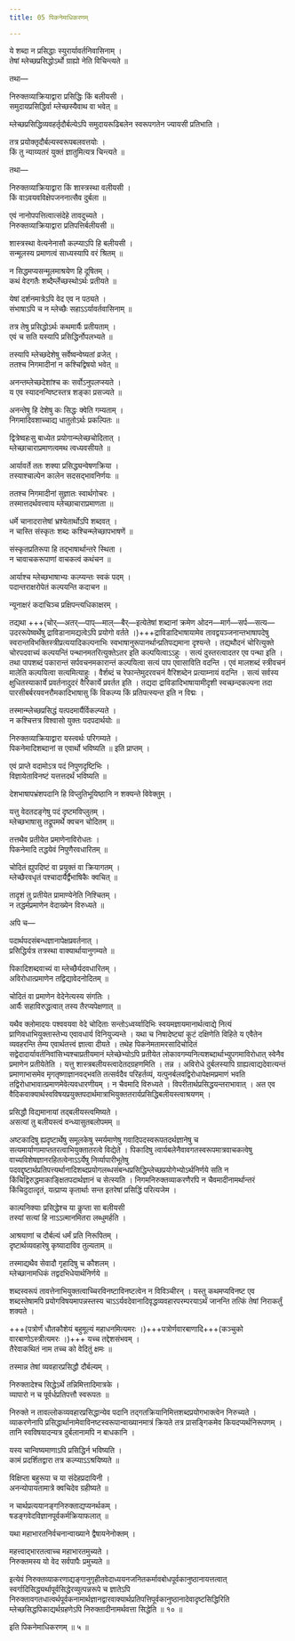 ```yaml
---
title: 05 पिकनेमाधिकरणम्

---
```


ये शब्दा न प्रसिद्धाः स्युरार्यावर्तनिवासिनाम् ।  
तेषां म्लेच्छप्रसिद्धोऽर्थो ग्राह्यो नेति विचिन्त्यते ॥  


तथा—

निरुक्तव्याक्रियाद्वारा प्रसिद्धिः किं बलीयसी ।  
समुदायप्रसिद्धिर्वा म्लेच्छस्यैवाथ वा भवेत् ॥  


म्लेच्छप्रसिद्धिव्यवहर्तृदौर्बल्येऽपि समुदायरूढिबलेन स्वरूपगतेन ज्यायसी प्रतिभाति ।

तत्र प्रयोक्तृदौर्बल्यस्वरूपबलवत्तयोः ।  
किं तु न्याय्यतरं युक्तं ज्ञातुमित्यत्र चिन्त्यते ॥  


तथा—

निरुक्तव्याक्रियाद्वारा किं शास्त्रस्था वलीयसी ।  
किं वाऽवयवविक्षेपजननात्सैव दुर्बला ॥  


एवं नानोपपत्तित्वात्संदेहे तावदुच्यते ।  
निरुक्तव्याक्रियाद्वारा प्रतिपत्तिर्बलीयसी ॥  


शास्त्रस्था वेत्यनेनासौ कल्प्याऽपि हि बलीयसी ।  
सन्मूलस्य प्रमाणत्वं साध्यस्यापि वरं श्रितम् ॥  


न सिद्धमप्यसन्मूलमाश्रयेण हि दूषितम् ।  
कथं वेदगतैः शब्दैर्म्लेच्छस्थोऽर्थः प्रतीयते ॥  


येषां दर्शनमात्रेऽपि वेद एव न पठ्यते ।  
संभाषाऽपि च न म्लेच्छैः सहाऽऽर्यावर्तवासिनाम् ॥  


तत्र तेषु प्रसिद्धोऽर्थः कथमार्यैः प्रतीयताम् ।  
एवं च सति यस्यापि प्रसिद्धिर्नोपलभ्यते ॥  


तस्यापि म्लेच्छदेशेषु सर्वेष्वन्वेष्यतां व्रजेत् ।  
ततश्च निगमादीनां न कश्चिद्विषयो भवेत् ॥  


अनन्तम्लेच्छदेशांश्च कः सर्वोऽनुपलप्स्यते ।  
य एव स्यादनन्विष्टस्तत्र शङ्का प्रसज्यते ॥  


अनन्तेषु हि देशेषु कः सिद्धः क्वेति गम्यताम् ।  
निगमादिवशाच्चाद्य धातुतोऽर्थः प्रकल्पितः ॥  


द्वित्रेष्वहःसु बाध्येत प्रयोगान्म्लेच्छचोदितात् ।  
म्लेच्छाचाराप्रमाणत्वमथ त्वध्यवसीयते ॥  


आर्यावर्ते ततः शक्या प्रसिद्ध्यन्वेषणक्रिया ।  
तस्याश्चाल्पेन कालेन सदसद्भावनिर्णयः ॥  


ततश्च निगमादीनां सुज्ञातः स्वार्थगोचरः ।  
तस्मात्तदर्थवत्त्वाय म्लेच्छाचाराप्रमाणता ॥  


धर्मे चानादरात्तेषां भ्रश्येतार्थोऽपि शब्दवत् ।  
न चास्ति संस्कृतः शब्दः कश्चिन्म्लेच्छापभाषणें ॥  


संस्कृतप्रतिरूपा हि तद्भाषार्थान्तरे स्थिता ।  
न चावाचकरूपाणां वाचकत्वं कथंचन ॥  


आर्याश्च म्लेच्छभाषाभ्यः कल्प्यन्तः स्वकं पदम् ।  
पदान्तराक्षरोपेतं कल्पयन्ति कदाचन ॥  


न्यूनाक्षरं कदाचिञ्च प्रक्षिपन्त्यधिकाक्षरम् ।  


तद्यथा +++(चोर्—अतर्—पाप्—माल्—बैर्—इत्येतेषां शब्दानां क्रमेण ओदन—मार्ग—सर्प—सत्य—उदररूपेष्वर्थेषु द्राविडानामद्यत्वेऽपि प्रयोगो वर्तते ।)+++द्राविडादिभाषायामेव तावद्वयञ्जनान्तभाषापदेषु स्वरान्तविभक्तिस्त्रीप्रत्ययादिकल्पनाभिः स्वभाषानुरूपानर्थान्प्रतिपद्यमाना दृश्यन्ते । तद्यथौदनं चोरित्युक्ते चोरपदवाच्यं कल्पयन्तिं पन्थानमतरित्युक्तेऽतर इति कल्पयित्वाऽऽहुः । सत्यं दुस्तरत्वादतर एव पन्था इति । तथा पापशब्दं पकारान्तं सर्पवचनमकारान्तं कल्पयित्वा सत्यं पाप एवासाविति वदन्ति । एवं मालशब्दं स्त्रीवचनं मालेति कल्पयित्वा सत्यमित्याहुः । वैर्शब्दं च रेफान्तेमुदरवचनं वैरिशब्देन प्रत्याम्नायं वदन्ति । सत्यं सर्वस्य क्षुधितस्याकार्ये प्रवर्तनादुदरं वैरिकार्ये प्रवर्तत इति । तद्यदा द्राविडादिभाषायामीदृशी स्वच्छन्दकल्पना तदा पारसीबर्बरयवनरौमकादिभाषासु किं विकल्प्य किं प्रतिपत्स्यन्त इति न विद्मः ।

तस्मान्म्लेच्छप्रसिद्धं यत्पदमार्यैर्विकल्प्यते ।  
न कश्चित्तत्र विश्वासो युक्तः पदपदार्थयोः ॥  


निरुक्तव्याक्रियाद्वारा यस्त्वर्थः परिगम्यते ।  
पिकनेमादिशब्दानां स एवार्थो भविष्यति ॥ इति प्राप्तम् ।  


एवं प्राप्ते वदामोऽत्र पदं निपुणदृष्टिभिः ।  
विज्ञायेताविनष्टं यत्तत्तदर्थं भविष्यति ॥  


देशभाषापभ्रंशपदानि हि विप्लुतिभूयिष्ठानि न शक्यन्ते विवेक्तुम् ।

यत्तु वेदतदङ्गेषु पदं दृष्टमविप्लुतम् ।  
म्लेच्छभाषासु तद्रूपमर्थे क्वचन चोदितम् ॥  


तत्तथैव प्रतीयेत प्रमाणेनाविरोधतः ।  
पिकनेमादि तद्धयेवं निपुणैरवधारितम् ॥  


चोदितं ह्युपदिष्टं वा प्रयुक्तं वा क्रियागतम् ।  
म्लेच्छैरवधृतं पश्चादार्यैर्द्वैभाषिकैः क्वचित् ॥  


तादृशं तु प्रतीयेत प्रामाण्येनेति निश्चितम् ।  
न तद्धर्मप्रमाणेन वेदाख्येन विरुध्यते ॥  


अपि च—

पदार्थपदसंबन्धज्ञानापेक्षप्रवर्तनात् ।  
प्रसिद्धिर्यत्र तत्रस्था वाक्यार्थायानुगम्यते ॥  


पिकादिशब्दवाच्यं वा म्लेच्छैर्यदवधारितम् ।  
अविरोधात्प्रमाणेन तद्विद्यावेदनोदितम् ॥  


चोदितं वा प्रमाणेन वेदेनेत्यस्य संगतिः ।  
आर्यैः सहाविरुद्धत्वात् तस्य तैरप्यपेक्षणात् ॥  


यथैव क्लोमादयः पश्ववयवा वेदे चोदिताः सन्तोऽध्वर्य्वादिभिः स्वयमज्ञायमानार्थत्वाद्ये नित्यं प्राणिवधाभियुक्तास्तेभ्य एवावधार्य विनियुज्यन्ते । यथा च निषादेष्ट्यां कूटं दक्षिणेति विहिते य एवैतेन व्यवहरन्ति तेम्य एवार्थतत्त्वं ज्ञात्वा दीयते । तथेह पिकनेमतामरसादिचोदितं सद्वेदादार्यावर्तनिवांसिभ्यश्चाप्रतीयमानं म्लेच्छेभ्योऽपि प्रतीयेत लोकावगम्यनित्यशब्दार्थाभ्युपगमाविरोधात् स्वेनैव प्रमाणेन प्रतीयेतेति । यत्तु शास्त्रबलीयस्त्वादेतदग्रहणमिति । तन्न । अविरोधे दुर्बलस्यापि ग्राह्यत्वाद्यदेवात्यन्तं प्रमाणाभासमेव मृगतृष्णाज्ञानवद्भवति तत्सर्वदैव परिहर्तव्यं, यत्पुनर्बलवद्विरोधापेक्षमप्रमाणं भवति तद्विरोधाभावात्प्रमाणमेवेत्यवधारणीयम् । न चैवमादि विरुध्यते । विपरीतार्थप्रसिद्धयन्तराभावात् । अत एव वैदिकवाक्यार्थस्वविषयप्रयुक्तपदार्थमात्राभियुक्ततरार्यप्रसिद्धिबलीयस्त्वाश्रयणम् ।

प्रसिद्धौ विद्यमानायां तद्बलीयस्त्वमिष्यते ।  
असत्यां तु बलीयस्त्वं वन्ध्यासुतबलोपमम् ॥  


अष्टकादिषु ह्यदृष्टार्थेषु समूलकेषु स्मर्यमाणेषु गवादिपदस्वरूपतदर्थज्ञानेषु च सत्यमार्याणामाप्ततरत्वाभियुक्तातरत्वे विद्येते । पिकादिषु त्वार्यबलेनैवावगतस्वरूपमात्रवाचकत्वेषु वाच्यविशेषज्ञानरहितत्वेनाऽऽर्येषु निर्व्यापारीभूतेषु पदवद्दृष्टार्थप्रतिपत्त्यर्थानादिशब्दप्रयोगलब्धसंबन्धप्रसिद्धिम्लेच्छप्रयोगेभ्योऽर्थनिर्णये सति न किंचिद्विरुद्धमाकाङ्क्षितपदार्थज्ञानं च सेत्स्यति । निगमनिरुक्तव्याकरणैरपि न चैवमादीनामर्थान्तरं किंचिदुदात्दृतं, यत्प्राप्य कृतार्थाः सन्त इतरेषां प्रसिद्धिं परित्यजेम ।

काल्पनिक्याः प्रसिद्धेश्च या कॢप्ता सा बलीयसी   
तस्यां सत्यां हि नाऽऽत्मानमितरा लब्धुमर्हति ।  


आश्रयाणां च दौर्बल्यं धर्मं प्रति निरूपितम् ।  
दृष्टार्थव्यवहारेषु कृष्यादाविव तुल्यताम् ॥  


तस्माद्यथैव सेवादौ गृहादिषु च कौशलम् ।  
म्लेच्छानामधिकं तद्वदभिधेयार्थनिर्णये ॥  


शब्दस्वरूपं तावत्तेनाभियुक्तत्वाच्चिरविनष्टाविनष्टत्वेन न विविञ्चीरन् । यस्तु कथमप्यविनष्ट एव शब्दस्तेषामपि प्रयोगविषयमापन्नस्तस्य चाऽऽर्यवदेवानादिवृद्धव्यवहारपरम्परयाऽर्थं जानन्ति तत्किं तेषां निराकर्तुं शक्यते ।

+++(पत्रोर्णं धौतकौशेयं बहुमूल्यं महाधनमित्यमरः ।)+++पत्रोर्णवारबाणादि+++(कञ्चुको वारबाणोऽस्त्रीत्यमरः ।)+++ यच्च तद्देशसंभवम् ।  
तैरेवाकथितं नाम तच्च को वेदितुं क्षमः ॥  


तस्मान्न तेषां व्यवहारप्रसिद्धौ दौर्बल्यम् ।

निरुक्तादेश्च सिद्धेऽर्थे तन्निमित्तादिमात्रके ।  
व्यापारो न च पूर्वर्धप्रतिपत्तौ स्वरूपतः ॥  


निरुक्ते न तावल्लोकव्यवहारप्रसिद्धान्येव पदानि तद्गतक्रियानिमित्तशब्दप्रयोगभाक्त्वेन निरुच्यते । व्याकरणेनापि प्रसिद्धार्थानामेवाविनष्टस्वरूपान्वाख्यानमात्रं क्रियते तत्र प्रासङ्गिकमेव कियदप्यर्थनिरूपणम् । तानि स्वविषयादन्यत्र दुर्बलानामपि न बाधकानि ।

यस्य चान्विष्यमाणाऽपि प्रसिद्धिर्न भविष्यति ।  
कामं प्रदर्शितद्वारा तत्र कल्प्याऽऽश्रयिष्यते ॥  


विक्षिप्ता बहुरूपा च या संदेहप्रदायिनी ।  
अनन्योपायतामात्रे क्वचिदेव ग्रहीष्यते ॥  


न चार्थप्रत्ययानङ्गनिरुक्ताद्यप्यनर्थकम् ।  
षडङ्गवेदविज्ञानपूर्वकर्मक्रियाफलात् ॥  


यथा महाभारतनिर्वचनान्वाख्याने द्वैषायनेनोक्तम् ।

महत्त्वाद्भारतत्वाच्च महाभारतमुच्यते ।  
निरुक्तमस्य यो वेद सर्वपापैः प्रमुच्यते ॥  


इत्येवं निरुक्तव्याकरणाद्यङ्गानुगृहीतवेदाध्ययनजनितकर्मावबोधपूर्वकानुष्ठानायत्तत्वात् स्वर्गादिसिद्ध्यर्थापूर्वसिद्धेरव्युत्पन्नरूपे च ज्ञातेऽपि निरुक्तावगतधात्वर्थपूर्वकनामार्थज्ञानद्वारवाक्यार्थप्रतिपत्तिपूर्वकानुष्ठानादेवादृष्टसिद्धिरिति म्लेच्छसिद्धपिकाद्यर्थग्रहणेऽपि निरुक्तादीनामर्थवत्ता सिद्धेति ॥ १० ॥

इति पिकनेमाधिकरणम् ॥ ५ ॥
